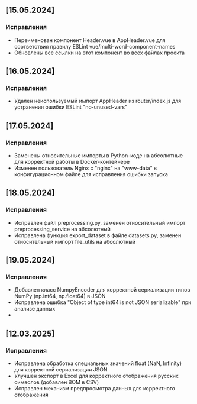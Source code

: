 ## [15.05.2024]
### Исправления
- Переименован компонент Header.vue в AppHeader.vue для соответствия правилу ESLint vue/multi-word-component-names
- Обновлены все ссылки на этот компонент во всех файлах проекта

## [16.05.2024]
### Исправления
- Удален неиспользуемый импорт AppHeader из router/index.js для устранения ошибки ESLint "no-unused-vars"

## [17.05.2024]
### Исправления
- Заменены относительные импорты в Python-коде на абсолютные для корректной работы в Docker-контейнере
- Изменен пользователь Nginx с "nginx" на "www-data" в конфигурационном файле для исправления ошибки запуска

## [18.05.2024]
### Исправления
- Исправлен файл preprocessing.py, заменен относительный импорт preprocessing_service на абсолютный
- Исправлена функция export_dataset в файле datasets.py, заменен относительный импорт file_utils на абсолютный

## [19.05.2024]
### Исправления
- Добавлен класс NumpyEncoder для корректной сериализации типов NumPy (np.int64, np.float64) в JSON
- Исправлена ошибка "Object of type int64 is not JSON serializable" при анализе данных
- 
## [12.03.2025]
### Исправления
- Исправлена обработка специальных значений float (NaN, Infinity) для корректной сериализации JSON
- Улучшен экспорт в Excel для корректного отображения русских символов (добавлен BOM в CSV)
- Исправлен механизм предпросмотра данных для корректного отображения